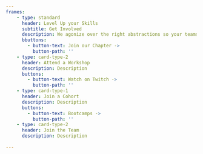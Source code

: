 ```yaml
---
frames: 
    - type: standard
      header: Level Up your Skills
      subtitle: Get Involved
      description: We agonize over the right abstractions so your teams don’t need to stitch together disparate systems or spend months integrating payments functionality.
      bbuttons:
        - button-text: Join our Chapter ->
          button-path: ''
    - type: card-type-2
      header: Attend a Workshop
      description: Description
      buttons:
        - button-text: Watch on Twitch ->
          button-path: ''
    - type: card-type-1
      header: Join a Cohort
      description: Description
      buttons:
        - button-text: Bootcamps ->
          button-path: ''
    - type: card-type-2
      header: Join the Team
      description: Description
      
---
```

